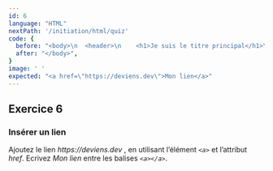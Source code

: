 ```yaml
---
id: 6
language: "HTML"
nextPath: '/initiation/html/quiz'
code: {
  before: "<body>\n  <header>\n    <h1>Je suis le titre principal</h1>\n    <h2>Je suis un sous-titre</h2>\n  </header>\n  <div>\n    <p>Je suis un paragraphe</p>\n  </div>\n  <ul>\n    <li>Beurre</li>\n    <li>Lait</li>\n    <li>Sucre</li>\n  </ul>\n  <img src=\"images/code.jpg\" alt=\"description\" />",
  after: "</body>",
}
image: ' '
expected: "<a href=\"https://deviens.dev\">Mon lien</a>"
---
```


## Exercice 6

### Insérer un lien

Ajoutez le lien _https://deviens.dev_ , en utilisant l’élément _`<a>`_ et l’attribut _href_. Ecrivez _Mon lien_ entre les balises _`<a></a>`_.
